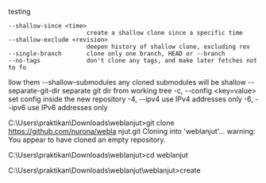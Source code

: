 testing

    --shallow-since <time>
                          create a shallow clone since a specific time
    --shallow-exclude <revision>
                          deepen history of shallow clone, excluding rev
    --single-branch       clone only one branch, HEAD or --branch
    --no-tags             don't clone any tags, and make later fetches not to fo
llow them
    --shallow-submodules  any cloned submodules will be shallow
    --separate-git-dir <gitdir>
                          separate git dir from working tree
    -c, --config <key=value>
                          set config inside the new repository
    -4, --ipv4            use IPv4 addresses only
    -6, --ipv6            use IPv6 addresses only


C:\Users\praktikan\Downloads\weblanjut>git clone https://github.com/nurona/webla
njut.git
Cloning into 'weblanjut'...
warning: You appear to have cloned an empty repository.

C:\Users\praktikan\Downloads\weblanjut>cd weblanjut

C:\Users\praktikan\Downloads\weblanjut\weblanjut>create
